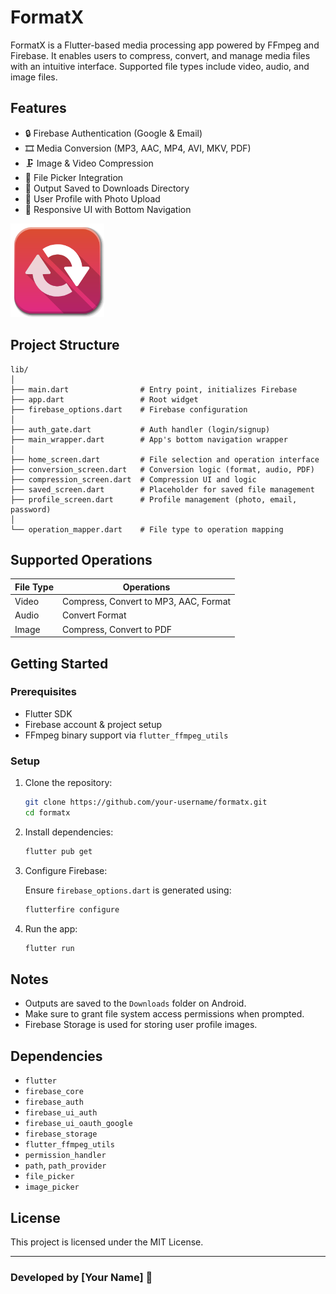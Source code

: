 # FormatX

FormatX is a Flutter-based media processing app powered by FFmpeg and Firebase. It enables users to compress, convert, and manage media files with an intuitive interface. Supported file types include video, audio, and image files.

## Features

- 🔒 Firebase Authentication (Google & Email)
- 🎞 Media Conversion (MP3, AAC, MP4, AVI, MKV, PDF)
- 🗜 Image & Video Compression
- 📂 File Picker Integration
- 💾 Output Saved to Downloads Directory
- 👤 User Profile with Photo Upload
- 📱 Responsive UI with Bottom Navigation



<img src="assets/home_logo.png" width="150"/>

## Project Structure

```
lib/
│
├── main.dart                # Entry point, initializes Firebase
├── app.dart                 # Root widget
├── firebase_options.dart    # Firebase configuration
│
├── auth_gate.dart           # Auth handler (login/signup)
├── main_wrapper.dart        # App's bottom navigation wrapper
│
├── home_screen.dart         # File selection and operation interface
├── conversion_screen.dart   # Conversion logic (format, audio, PDF)
├── compression_screen.dart  # Compression UI and logic
├── saved_screen.dart        # Placeholder for saved file management
├── profile_screen.dart      # Profile management (photo, email, password)
│
└── operation_mapper.dart    # File type to operation mapping
```

## Supported Operations

| File Type | Operations                          |
|-----------|--------------------------------------|
| Video     | Compress, Convert to MP3, AAC, Format |
| Audio     | Convert Format                      |
| Image     | Compress, Convert to PDF            |

## Getting Started

### Prerequisites

- Flutter SDK
- Firebase account & project setup
- FFmpeg binary support via `flutter_ffmpeg_utils`

### Setup

1. Clone the repository:

   ```bash
   git clone https://github.com/your-username/formatx.git
   cd formatx
   ```

2. Install dependencies:

   ```bash
   flutter pub get
   ```

3. Configure Firebase:

   Ensure `firebase_options.dart` is generated using:

   ```bash
   flutterfire configure
   ```

4. Run the app:

   ```bash
   flutter run
   ```

## Notes

- Outputs are saved to the `Downloads` folder on Android.
- Make sure to grant file system access permissions when prompted.
- Firebase Storage is used for storing user profile images.

## Dependencies

- `flutter`
- `firebase_core`
- `firebase_auth`
- `firebase_ui_auth`
- `firebase_ui_oauth_google`
- `firebase_storage`
- `flutter_ffmpeg_utils`
- `permission_handler`
- `path`, `path_provider`
- `file_picker`
- `image_picker`

## License

This project is licensed under the MIT License.

---

### Developed by [Your Name] 🚀
